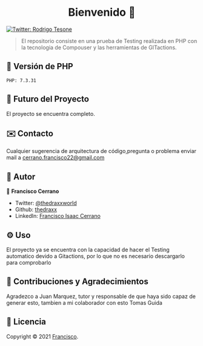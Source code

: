<h1 align="center">Bienvenido 👋</h1>
<p>
  <a href="https://twitter.com/ThedraxxWorld" target="_blank">
    <img alt="Twitter: Rodrigo Tesone" src="https://img.shields.io/twitter/follow/ThedraxxWorld.svg?style=social" />
  </a>
</p>

> El repositorio consiste en una prueba de Testing realizada en PHP con la tecnologia de Compouser y las herramientas de GITactions.</br>

## 🐘 Versión de PHP

```
PHP: 7.3.31
```

## 🔮 Futuro del Proyecto

El proyecto se encuentra completo.

## ✉️ Contacto

Cualquier sugerencia de arquitectura de código,pregunta o problema enviar mail a cerrano.francisco22@gmail.com 

## 🤔 Autor

👤 **Francisco Cerrano**

* Twitter: [@thedraxxworld](https://twitter.com/ThedraxxWorld)
* Github: [thedraxx](https://github.com/thedraxx)
* LinkedIn: [Francisco Isaac Cerrano](https://www.linkedin.com/in/cerranofrancisco/)

## ⚙️ Uso

El proyecto ya se encuentra con la capacidad de hacer el Testing automatico devido a Gitactions, por lo que no es necesario descargarlo para comprobarlo

## 🤝 Contribuciones y Agradecimientos

Agradezco a Juan Marquez, tutor y responsable de que haya sido capaz de generar esto, tambien a mi colaborador con esto Tomas Guida

## 📝 Licencia

Copyright © 2021 [Francisco](https://github.com/thedraxx).<br />
